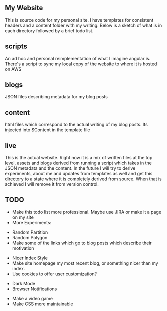 My Website
----------

This is source code for my personal site. I have templates for consistent headers and a content folder with my writing. Below is a sketch of what is in each directory followed by a brief todo list.

scripts
-------
An ad hoc and personal reimplementation of what I imagine angular is. There's a script to sync my local copy of the website to where it is hosted on AWS

blogs
-----
JSON files describing metadata for my blog posts

content
-------
html files which correspond to the actual writing of my blog posts. Its injected into $Content in the template file

live
----
This is the actual website. Right now it is a mix of written files at the top level, assets and blogs derived from running a script which takes in the JSON metadata and the content. In the future I will try to derive experiments, about me and updates from templates as well and get this directory to a state where it is completely derived from source. When that is achieved I will remove it from version control.

TODO
----
* Make this todo list more professional. Maybe use JIRA or make it a page on my site
* More Experiments:
- Random Partition
- Random Polygon
- Make some of the links which go to blog posts which describe their motivation
* Nicer Index Style
* Make site homepage my most recent blog, or something nicer than my index.
* Use cookies to offer user customization?
- Dark Mode
- Browser Notifications
* Make a video game
* Make CSS more maintainable 
